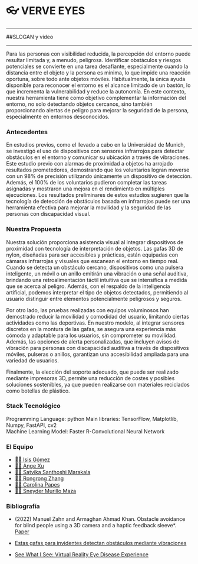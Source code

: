 # :eyeglasses: VERVE EYES
***
##SLOGAN
y video
***

Para las personas con visibilidad reducida, la percepción del entorno puede resultar limitada y, a menudo, peligrosa. Identificar obstáculos y riesgos potenciales se convierte en una tarea desafiante, especialmente cuando la distancia entre el objeto y la persona es mínima, lo que impide una reacción oportuna, sobre todo ante objetos móviles. Habitualmente, la única ayuda disponible para reconocer el entorno es el alcance limitado de un bastón, lo que incrementa la vulnerabilidad y reduce la autonomía. En este contexto, nuestra herramienta tiene como objetivo complementar la información del entorno, no solo detectando objetos cercanos, sino también proporcionando alertas de peligro para mejorar la seguridad de la persona, especialmente en entornos desconocidos.

### Antecedentes

En estudios previos, como el llevado a cabo en la Universidad de Munich, se investigó el uso de dispositivos con sensores infrarrojos para detectar obstáculos en el entorno y comunicar su ubicación a través de vibraciones. Este estudio previo con alarmas de proximidad a objetos ha arrojado resultados prometedores, demostrando que los voluntarios logran moverse con un 98% de precisión utilizando únicamente un dispositivo de detección. Además, el 100% de los voluntarios pudieron completar las tareas asignadas y mostraron una mejora en el rendimiento en múltiples ejecuciones. Los resultados preliminares de estos estudios sugieren que la tecnología de detección de obstáculos basada en infrarrojos puede ser una herramienta efectiva para mejorar la movilidad y la seguridad de las personas con discapacidad visual.

### Nuestra Propuesta

Nuestra solución proporciona asistencia visual al integrar dispositivos de proximidad con tecnología de interpretación de objetos. Las gafas 3D de nylon, diseñadas para ser accesibles y prácticas, están equipadas con cámaras infrarrojas y visuales que escanean el entorno en tiempo real. Cuando se detecta un obstáculo cercano, dispositivos como una pulsera inteligente, un móvil o un anillo emitirán una vibración o una señal auditiva, brindando una retroalimentación táctil intuitiva que se intensifica a medida que se acerca al peligro. Además, con el respaldo de la inteligencia artificial, podemos interpretar el tipo de objetos detectados, permitiendo al usuario distinguir entre elementos potencialmente peligrosos y seguros.

Por otro lado, las pruebas realizadas con equipos voluminosos han demostrado reducir la movilidad y comodidad del usuario, limitando ciertas actividades como las deportivas. En nuestro modelo, al integrar sensores discretos en la montura de las gafas, se asegura una experiencia más cómoda y adaptable para los usuarios, sin comprometer su movilidad. Además, las opciones de alerta personalizadas, que incluyen avisos de vibración para personas con discapacidad auditiva a través de dispositivos móviles, pulseras o anillos, garantizan una accesibilidad ampliada para una variedad de usuarios.

Finalmente, la elección del soporte adecuado, que puede ser realizado mediante impresoras 3D, permite una reducción de costes y posibles soluciones sostenibles, ya que pueden realizarse con materiales reciclados como botellas de plástico.

### Stack Tecnológico

Programming Language: python
Main libraries: TensorFlow, Matplotlib, Numpy, FastAPI, cv2  
Machine Learning Model: Faster R-Convolutional Neural Network

### El Equipo


- [👩‍🔬 Isis Gómez](https://github.com/Isisgldev)
- [👩‍💻 Ange Xu](https://github.com/xangeee)
- [👩‍💻 Satvika Santhoshi Marakala](https://github.com/)
- [👩‍💻 Rongrong Zhang](https://github.com/rzhan6)
- [👩‍🎨 Carolina Papes](https://github.com/)
- [🧑‍💻 Sneyder Murillo Maza](https://github.com/)

### Bibliografía

+ (2022) Manuel Zahn and Armaghan Ahmad Khan. Obstacle avoidance for blind people using a 3D camera and a haptic
feedback sleeve*. [Paper](https://arxiv.org/pdf/2201.04453.pdf)

+ [Estas gafas para invidentes detectan obstáculos mediante vibraciones](https://www.futura-sciences.com/tech/actualites/electronique-ces-lunettes-non-voyants-detectent-obstacles-vibrations-96372/)

+ [See What I See: Virtual Reality Eye Disease Experience](https://www.nei.nih.gov/learn-about-eye-health/outreach-resources/see-what-i-see-virtual-reality-eye-disease-experience)


